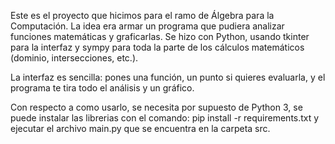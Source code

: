 Este es el proyecto que hicimos para el ramo de Álgebra para la Computación. La idea era armar un programa que pudiera analizar funciones matemáticas y graficarlas. Se hizo con Python, usando tkinter para la interfaz y sympy para toda la parte de los cálculos matemáticos (dominio, intersecciones, etc.).

La interfaz es sencilla: pones una función, un punto si quieres evaluarla, y el programa te tira todo el análisis y un gráfico.

Con respecto a como usarlo, se necesita por supuesto de Python 3, se puede instalar las librerias con el comando:
pip install -r requirements.txt
y ejecutar el archivo main.py que se encuentra en la carpeta src.